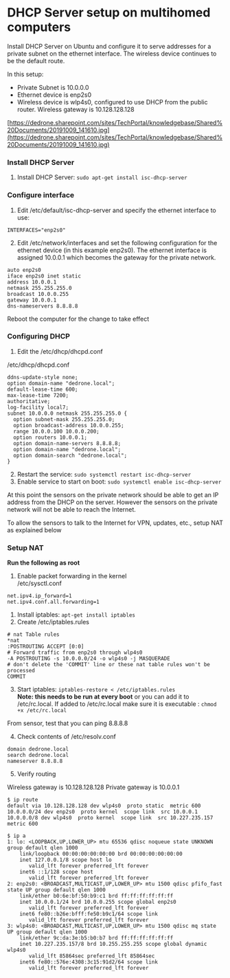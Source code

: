
# DHCP Server setup on multihomed computers

Install DHCP Server on Ubuntu and configure it to serve addresses for a private subnet on the ethernet interface.  The wireless device continues to be the default route.  

In this setup:
- Private Subnet is 10.0.0.0
- Ethernet device is enp2s0
- Wireless device is wlp4s0, configured to use DHCP from the public router.  Wireless gateway is 10.128.128.128

[https://dedrone.sharepoint.com/sites/TechPortal/knowledgebase/Shared%20Documents/20191009_141610.jpg](https://dedrone.sharepoint.com/sites/TechPortal/knowledgebase/Shared%20Documents/20191009_141610.jpg)


### Install DHCP Server

1. Install DHCP Server: `sudo apt-get install isc-dhcp-server`

### Configure interface

1. Edit /etc/default/isc-dhcp-server and specify the ethernet interface to use:
```
INTERFACES="enp2s0"
```

2. Edit /etc/network/interfaces and set the following configuration for the ethernet device (in this example enp2s0).  The ethernet interface is assigned 10.0.0.1 which becomes the gateway for the private network.  

```
auto enp2s0
iface enp2s0 inet static
address 10.0.0.1
netmask 255.255.255.0
broadcast 10.0.0.255
gateway 10.0.0.1
dns-nameservers 8.8.8.8
```
Reboot the computer for the change to take effect

### Configuring DHCP

1. Edit the /etc/dhcp/dhcpd.conf 

/etc/dhcp/dhcpd.conf
```
ddns-update-style none;
option domain-name "dedrone.local";
default-lease-time 600;
max-lease-time 7200;
authoritative;
log-facility local7;
subnet 10.0.0.0 netmask 255.255.255.0 {
  option subnet-mask 255.255.255.0;
  option broadcast-address 10.0.0.255;
  range 10.0.0.100 10.0.0.200;
  option routers 10.0.0.1;
  option domain-name-servers 8.8.8.8;
  option domain-name "dedrone.local"; 
  option domain-search "dedrone.local";
}
```

2. Restart the service: `sudo systemctl restart isc-dhcp-server`
3. Enable service to start on boot: `sudo systemctl enable isc-dhcp-server`


At this point the sensors on the private network should be able to get an IP address from the DHCP on the server.  However the sensors on the private network will not be able to reach the Internet.  

To allow the sensors to talk to the Internet for VPN, updates, etc., setup NAT as explained below

### Setup NAT

**Run the following as root**

1. Enable packet forwarding in the kernel  
/etc/sysctl.conf
```
net.ipv4.ip_forward=1
net.ipv4.conf.all.forwarding=1
```

1. Install iptables: `apt-get install iptables`
2. Create /etc/iptables.rules
```
# nat Table rules
*nat
:POSTROUTING ACCEPT [0:0]
# Forward traffic from enp2s0 through wlp4s0
-A POSTROUTING -s 10.0.0.0/24 -o wlp4s0 -j MASQUERADE
# don't delete the 'COMMIT' line or these nat table rules won't be processed
COMMIT
```
3. Start iptables: `iptables-restore < /etc/iptables.rules`  
**Note: this needs to be run at every boot** or you can add it to /etc/rc.local.  If added to /etc/rc.local make sure it is executable : `chmod +x /etc/rc.local`

From sensor, test that you can ping 8.8.8.8

4. Check contents of /etc/resolv.conf  
```
domain dedrone.local
search dedrone.local
nameserver 8.8.8.8
```

5. Verify routing

Wireless gateway is 10.128.128.128
Private gateway is 10.0.0.1

```
$ ip route
default via 10.128.128.128 dev wlp4s0  proto static  metric 600 
10.0.0.0/24 dev enp2s0  proto kernel  scope link  src 10.0.0.1 
10.0.0.0/8 dev wlp4s0  proto kernel  scope link  src 10.227.235.157  metric 600

$ ip a
1: lo: <LOOPBACK,UP,LOWER_UP> mtu 65536 qdisc noqueue state UNKNOWN group default qlen 1000
    link/loopback 00:00:00:00:00:00 brd 00:00:00:00:00:00
    inet 127.0.0.1/8 scope host lo
       valid_lft forever preferred_lft forever
    inet6 ::1/128 scope host 
       valid_lft forever preferred_lft forever
2: enp2s0: <BROADCAST,MULTICAST,UP,LOWER_UP> mtu 1500 qdisc pfifo_fast state UP group default qlen 1000
    link/ether b0:6e:bf:50:b9:c1 brd ff:ff:ff:ff:ff:ff
    inet 10.0.0.1/24 brd 10.0.0.255 scope global enp2s0
       valid_lft forever preferred_lft forever
    inet6 fe80::b26e:bfff:fe50:b9c1/64 scope link 
       valid_lft forever preferred_lft forever
3: wlp4s0: <BROADCAST,MULTICAST,UP,LOWER_UP> mtu 1500 qdisc mq state UP group default qlen 1000
    link/ether 9c:da:3e:b5:b0:b7 brd ff:ff:ff:ff:ff:ff
    inet 10.227.235.157/8 brd 10.255.255.255 scope global dynamic wlp4s0
       valid_lft 85864sec preferred_lft 85864sec
    inet6 fe80::576e:4308:3c15:91d2/64 scope link 
       valid_lft forever preferred_lft forever

```
